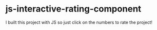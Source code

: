 # js-interactive-rating-component
I built this project with JS so just click on the numbers to rate the project!
